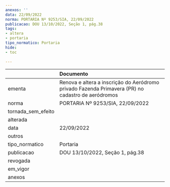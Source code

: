 ```yaml
---
anexos: ''
data: 22/09/2022
norma: PORTARIA Nº 9253/SIA, 22/09/2022
publicacao: DOU 13/10/2022, Seção 1, pág.38
tags:
- altera
- portaria
tipo_normatico: Portaria
hide: 
- toc 
 
---
```


|                    | Documento                                                                                         |
|:-------------------|:--------------------------------------------------------------------------------------------------|
| ementa             | Renova e altera a inscrição do Aeródromo privado Fazenda Primavera (PR) no cadastro de aeródromos |
| norma              | PORTARIA Nº 9253/SIA, 22/09/2022                                                                  |
| tornada_sem_efeito |                                                                                                   |
| alterada           |                                                                                                   |
| data               | 22/09/2022                                                                                        |
| outros             |                                                                                                   |
| tipo_normatico     | Portaria                                                                                          |
| publicacao         | DOU 13/10/2022, Seção 1, pág.38                                                                   |
| revogada           |                                                                                                   |
| em_vigor           |                                                                                                   |
| anexos             |                                                                                                   |